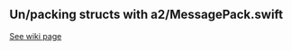 ## Un/packing structs with a2/MessagePack.swift

[See wiki page](https://github.com/prcela/MessagePackReadme/wiki)

